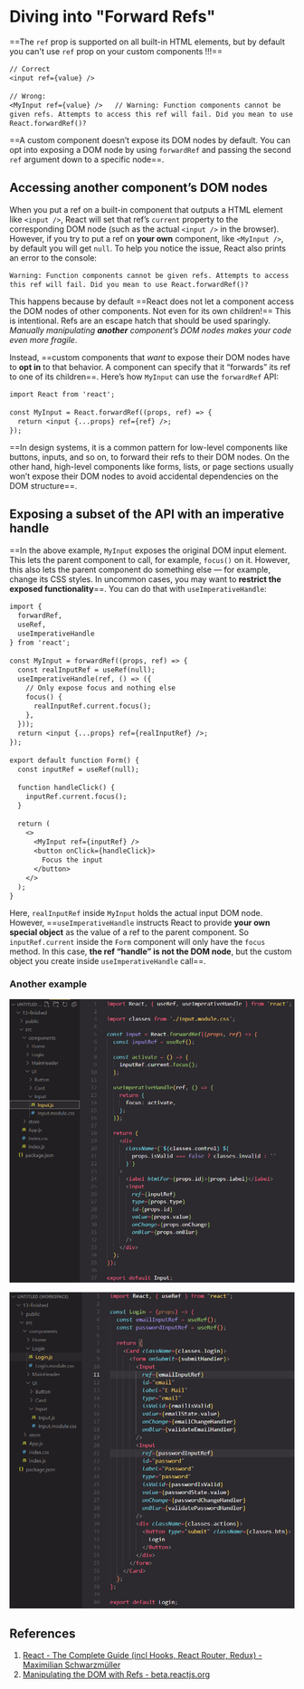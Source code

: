 # Diving into "Forward Refs"

==The `ref` prop is supported on all built-in HTML elements, but by default you can't use `ref` prop on your custom components !!!==

```react
// Correct
<input ref={value} />

// Wrong:
<MyInput ref={value} />   // Warning: Function components cannot be given refs. Attempts to access this ref will fail. Did you mean to use React.forwardRef()?
```

==A custom component doesn’t expose its DOM nodes by default. You can opt into exposing a DOM node by using `forwardRef` and passing the second `ref` argument down to a specific node==.

## Accessing another component’s DOM nodes 

When you put a ref on a built-in component that outputs a HTML element like `<input />`, React will set that ref’s `current` property to the corresponding DOM node (such as the actual `<input />` in the browser). However, if you try to put a ref on **your own** component, like `<MyInput />`, by default you will get `null`. To help you notice the issue, React also prints an error to the console:

```react
Warning: Function components cannot be given refs. Attempts to access this ref will fail. Did you mean to use React.forwardRef()?
```

This happens because by default ==React does not let a component access the DOM nodes of other components. Not even for its own children!== This is intentional. Refs are an escape hatch that should be used sparingly. _Manually manipulating **another** component’s DOM nodes makes your code even more fragile_.

Instead, ==custom components that _want_ to expose their DOM nodes have to **opt in** to that behavior. A component can specify that it “forwards” its ref to one of its children==. Here’s how `MyInput` can use the `forwardRef` API:

```react
import React from 'react';

const MyInput = React.forwardRef((props, ref) => {
  return <input {...props} ref={ref} />;
});
```

==In design systems, it is a common pattern for low-level components like buttons, inputs, and so on, to forward their refs to their DOM nodes. On the other hand, high-level components like forms, lists, or page sections usually won’t expose their DOM nodes to avoid accidental dependencies on the DOM structure==.

## Exposing a subset of the API with an imperative handle

==In the above example, `MyInput` exposes the original DOM input element. This lets the parent component to call, for example, `focus()` on it. However, this also lets the parent component do something else — for example, change its CSS styles. In uncommon cases, you may want to **restrict the exposed functionality**==. You can do that with `useImperativeHandle`:

```react
import {
  forwardRef, 
  useRef, 
  useImperativeHandle
} from 'react';

const MyInput = forwardRef((props, ref) => {
  const realInputRef = useRef(null);
  useImperativeHandle(ref, () => ({
    // Only expose focus and nothing else
    focus() {
      realInputRef.current.focus();
    },
  }));
  return <input {...props} ref={realInputRef} />;
});

export default function Form() {
  const inputRef = useRef(null);

  function handleClick() {
    inputRef.current.focus();
  }

  return (
    <>
      <MyInput ref={inputRef} />
      <button onClick={handleClick}>
        Focus the input
      </button>
    </>
  );
}
```

Here, `realInputRef` inside `MyInput` holds the actual input DOM node. However, ==`useImperativeHandle` instructs React to provide **your own special object** as the value of a ref to the parent component. So `inputRef.current` inside the `Form` component will only have the `focus` method. In this case, **the ref “handle” is not the DOM node**, but the custom object you create inside `useImperativeHandle` call==.

### Another example

![Diving_into_Forward_Refs1](..\img\Diving_into_Forward_Refs1.jpg)

![Diving_into_Forward_Refs2](..\img\Diving_into_Forward_Refs2.jpg)

## References

1. [React - The Complete Guide (incl Hooks, React Router, Redux) - Maximilian Schwarzmüller](https://www.udemy.com/course/react-the-complete-guide-incl-redux/)
1. [Manipulating the DOM with Refs - beta.reactjs.org](https://beta.reactjs.org/learn/manipulating-the-dom-with-refs)